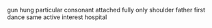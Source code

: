gun hung particular consonant attached fully only shoulder father first dance same active interest hospital
